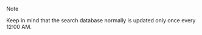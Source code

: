 <!-- markdownlint-disable-file MD041 -->
> [!NOTE]
> Keep in mind that the search database normally is updated only once every 12:00 AM.
